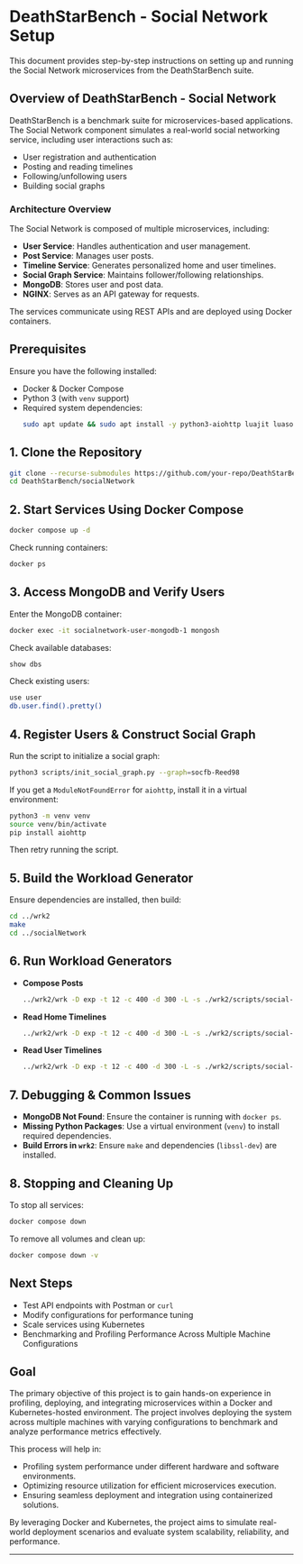 # DeathStarBench - Social Network Setup

This document provides step-by-step instructions on setting up and running the Social Network microservices from the DeathStarBench suite.

## Overview of DeathStarBench - Social Network
DeathStarBench is a benchmark suite for microservices-based applications. The Social Network component simulates a real-world social networking service, including user interactions such as:
- User registration and authentication
- Posting and reading timelines
- Following/unfollowing users
- Building social graphs

### Architecture Overview
The Social Network is composed of multiple microservices, including:
- **User Service**: Handles authentication and user management.
- **Post Service**: Manages user posts.
- **Timeline Service**: Generates personalized home and user timelines.
- **Social Graph Service**: Maintains follower/following relationships.
- **MongoDB**: Stores user and post data.
- **NGINX**: Serves as an API gateway for requests.

The services communicate using REST APIs and are deployed using Docker containers.

## Prerequisites
Ensure you have the following installed:
- Docker & Docker Compose
- Python 3 (with `venv` support)
- Required system dependencies:
  ```bash
  sudo apt update && sudo apt install -y python3-aiohttp luajit luasocket libssl-dev make
  ```

## 1. Clone the Repository
```bash
git clone --recurse-submodules https://github.com/your-repo/DeathStarBench.git
cd DeathStarBench/socialNetwork
```

## 2. Start Services Using Docker Compose
```bash
docker compose up -d
```
Check running containers:
```bash
docker ps
```

## 3. Access MongoDB and Verify Users
Enter the MongoDB container:
```bash
docker exec -it socialnetwork-user-mongodb-1 mongosh
```
Check available databases:
```bash
show dbs
```
Check existing users:
```bash
use user
db.user.find().pretty()
```

## 4. Register Users & Construct Social Graph
Run the script to initialize a social graph:
```bash
python3 scripts/init_social_graph.py --graph=socfb-Reed98
```
If you get a `ModuleNotFoundError` for `aiohttp`, install it in a virtual environment:
```bash
python3 -m venv venv
source venv/bin/activate
pip install aiohttp
```
Then retry running the script.

## 5. Build the Workload Generator
Ensure dependencies are installed, then build:
```bash
cd ../wrk2
make
cd ../socialNetwork
```

## 6. Run Workload Generators
- **Compose Posts**
  ```bash
  ../wrk2/wrk -D exp -t 12 -c 400 -d 300 -L -s ./wrk2/scripts/social-network/compose-post.lua http://localhost:8080/wrk2-api/post/compose -R 10
  ```
- **Read Home Timelines**
  ```bash
  ../wrk2/wrk -D exp -t 12 -c 400 -d 300 -L -s ./wrk2/scripts/social-network/read-home-timeline.lua http://localhost:8080/wrk2-api/home-timeline/read -R 10
  ```
- **Read User Timelines**
  ```bash
  ../wrk2/wrk -D exp -t 12 -c 400 -d 300 -L -s ./wrk2/scripts/social-network/read-user-timeline.lua http://localhost:8080/wrk2-api/user-timeline/read -R 10
  ```

## 7. Debugging & Common Issues
- **MongoDB Not Found**: Ensure the container is running with `docker ps`.
- **Missing Python Packages**: Use a virtual environment (`venv`) to install required dependencies.
- **Build Errors in `wrk2`**: Ensure `make` and dependencies (`libssl-dev`) are installed.

## 8. Stopping and Cleaning Up
To stop all services:
```bash
docker compose down
```
To remove all volumes and clean up:
```bash
docker compose down -v
```

## Next Steps
- Test API endpoints with Postman or `curl`
- Modify configurations for performance tuning
- Scale services using Kubernetes
- Benchmarking and Profiling Performance Across Multiple Machine Configurations

## Goal

The primary objective of this project is to gain hands-on experience in profiling, deploying, and integrating microservices within a Docker and Kubernetes-hosted environment. The project involves deploying the system across multiple machines with varying configurations to benchmark and analyze performance metrics effectively.

This process will help in:

- Profiling system performance under different hardware and software environments.
- Optimizing resource utilization for efficient microservices execution.
- Ensuring seamless deployment and integration using containerized solutions.

By leveraging Docker and Kubernetes, the project aims to simulate real-world deployment scenarios and evaluate system scalability, reliability, and performance.

---


